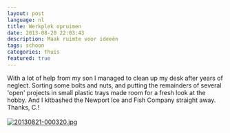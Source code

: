 ```yaml
---
layout: post
language: nl
title: Werkplek opruimen
date: 2013-08-20 22:03:43
description: Maak ruimte voor ideeën
tags: schoon
categories: thuis
featured: true
---
```


With a lot of help from my son I managed to clean up my desk after years of neglect. Sorting some bolts and nuts, and putting the remainders of several 'open' projects in small plastic trays made room for a fresh look at the hobby.
And I kitbashed the Newport Ice and Fish Company straight away. Thanks, C.!<br /><br /><a href="http://www.ebroerse.nl/blog/wp-content/uploads/2013/08/20130821-000320.jpg"><img src="http://www.ebroerse.nl/blog/wp-content/uploads/2013/08/20130821-000320.jpg" alt="20130821-000320.jpg" class="alignnone size-full" /></a>
